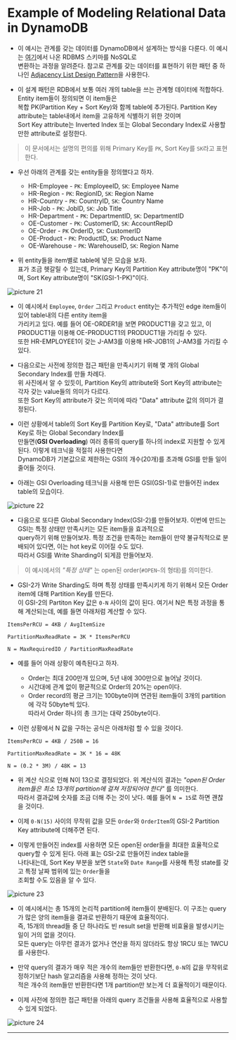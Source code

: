 # Example of Modeling Relational Data in DynamoDB

- 이 예시는 관계를 갖는 데이터를 DynamoDB에서 설계하는 방식을 다룬다. 이 예시는 [여기](https://github.com/sang-w0o/Study/blob/master/Database/DynamoDB/Best%20Practices/6.%20Relational%20Modeling/readme.md)에서 나온 RDBMS 스키마를 NoSQL로  
  변환하는 과정을 알려준다. 참고로 관계를 갖는 데이터를 표현하기 위한 패턴 중 하나인 [Adjacency List Design Pattern](https://github.com/sang-w0o/Study/blob/master/Database/DynamoDB/Best%20Practices/5.%20Many-to-Many%20Relationships/readme.md#adjacency-list-design-patern)을 사용한다.

- 이 설계 패턴은 RDB에서 보통 여러 개의 table을 쓰는 관계형 데이터에 적합하다. Entity item들이 정의되면 이 item들은  
  복합 PK(Partition Key + Sort Key)와 함께 table에 추가된다. Partition Key attribute는 table내에서 item을 고유하게 식별하기 위한 것이며  
  Sort Key attribute는 Inverted Index 또는 Global Secondary Index로 사용할만한 attribute로 설정한다.

> 이 문서에서는 설명의 편의를 위해 Primary Key를 `PK`, Sort Key를 `SK`라고 표현한다.

- 우선 아래의 관계를 갖는 entity들을 정의했다고 하자.

  - HR-Employee - `PK`: EmployeeID, `SK`: Employee Name
  - HR-Region - `PK`: RegionID, `SK`: Region Name
  - HR-Country - `PK`: CountryID, `SK`: Country Name
  - HR-Job - `PK`: JobID, `SK`: Job Title
  - HR-Department - `PK`: DepartmentID, `SK`: DepartmentID
  - OE-Customer - `PK`: CustomerID, `SK`: AccountRepID
  - OE-Order - `PK` OrderID, `SK`: CustomerID
  - OE-Product - `PK`: ProductID, `SK`: Product Name
  - OE-Warehouse - `PK`: WarehouseID, `SK`: Region Name

- 위 entity들을 item별로 table에 넣은 모습을 보자.  
  표가 조금 헷갈릴 수 있는데, Primary Key의 Partition Key attribute명이 "PK"이며, Sort Key attribute명이 "SK(GSI-1-PK)"이다.

![picture 21](/images/DYNAMODB_RELATIONAL_MODELING_EXAMPLE_1.png)

- 이 예시에서 `Employee`, `Order` 그리고 `Product` entity는 추가적인 edge item들이 있어 table내의 다른 entity item을  
  가리키고 있다. 예를 들어 OE-ORDER1을 보면 PRODUCT1을 갖고 있고, 이 PRODUCT1을 이용해 OE-PRODUCT1의 PRODUCT1을 가리킬 수 있다.  
  또한 HR-EMPLOYEE1이 갖는 J-AM3를 이용해 HR-JOB1의 J-AM3를 가리킬 수 있다.

- 다음으로는 사전에 정의한 접근 패턴을 만족시키기 위해 몇 개의 Global Secondary Index를 만들 차례다.  
  위 사진에서 알 수 있듯이, Partition Key의 attribute와 Sort Key의 attribute는 각자 갖는 value들의 의미가 다르다.  
  또한 Sort Key의 attribute가 갖는 의미에 따라 "Data" attribute 값의 의미가 결정된다.

- 이런 상황에서 table의 Sort Key를 Partition Key로, "Data" attribute를 Sort Key로 하는 Global Secondary Index를  
  만들면(**GSI Overloading**) 여러 종류의 query를 하나의 index로 지원할 수 있게 된다. 이렇게 테크닉을 적절히 사용한다면  
  DynamoDB가 기본값으로 제한하는 GSI의 개수(20개)를 초과해 GSI를 만들 일이 줄어들 것이다.

- 아래는 GSI Overloading 테크닉을 사용해 만든 GSI(GSI-1)로 만들어진 index table의 모습이다.

![picture 22](/images/DYNAMODB_RELATIONAL_MODELING_EXAMPLE_2.png)

- 다음으로 또다른 Global Secondary Index(GSI-2)를 만들어보자. 이번에 만드는 GSI는 특정 상태만 만족시키는 모든 item들을 효과적으로  
  query하기 위해 만들어보자. 특정 조건을 만족하는 item들이 만약 불규칙적으로 분배되어 있다면, 이는 hot key로 이어질 수도 있다.  
  따라서 GSI를 Write Sharding이 되게끔 만들어보자.

> 이 예시에서의 _"특정 상태"_ 는 open된 order(`#OPEN~`의 형태)를 의미한다.

- GSI-2가 Write Sharding도 하며 특정 상태를 만족시키게 하기 위해서 모든 Order item에 대해 Partition Key를 만든다.  
  이 GSI-2의 Partiton Key 값은 `0-N` 사이의 값이 된다. 여기서 N은 특정 과정을 통해 계산되는데, 예를 들면 아래처럼 계산할 수 있다.

```
ItemsPerRCU = 4KB / AvgItemSize

PartitionMaxReadRate = 3K * ItemsPerRCU

N = MaxRequiredIO / PartitionMaxReadRate
```

- 예를 들어 아래 상황이 예측된다고 하자.

  - Order는 최대 200만개 있으며, 5년 내에 300만으로 늘어날 것이다.
  - 시간대에 관계 없이 평균적으로 Order의 20%는 open이다.
  - Order record의 평균 크기는 100byte이며 연관된 item들이 3개의 partition에 각각 50byte씩 있다.  
    따라서 Order 하나의 총 크기는 대략 250byte이다.

- 이런 상황에서 N 값을 구하는 공식은 아래처럼 할 수 있을 것이다.

```
ItemsPerRCU = 4KB / 250B = 16

PartitionMaxReadRate = 3K * 16 = 48K

N = (0.2 * 3M) / 48K = 13
```

- 위 계산 식으로 인해 N이 13으로 결정되었다. 위 계산식의 결과는 _"open된 Order item들은 최소 13개의 partition에 걸쳐 저장되어야 한다"_ 를 의미한다.  
  따라서 결과값에 숫자를 조금 더해 주는 것이 낫다. 예를 들어 `N = 15`로 하면 괜찮을 것이다.

- 이제 `0-N(15)` 사이의 무작위 값을 모든 `Order`와 `OrderItem`의 GSI-2 Partition Key attribute에 더해주면 된다.

- 이렇게 만들어진 index를 사용하면 모든 open된 order들을 최대한 효율적으로 query할 수 있게 된다. 아래 표는 GSI-2로 만들어진 index table을  
  나타내는데, Sort Key 부분을 보면 `State`와 `Date Range`를 사용해 특정 state를 갖고 특정 날짜 범위에 있는 `Order`들을  
  조회할 수도 있음을 알 수 있다.

![picture 23](/images/DYNAMODB_RELATIONAL_MODELING_EXAMPLE_3.png)

- 이 예시에서는 총 15개의 논리적 partition에 item들이 분배된다. 이 구조는 query가 많은 양의 item들을 결과로 반환하기 때문에 효율적이다.  
  즉, 15개의 thread들 중 단 하나라도 빈 result set을 반환해 비효율을 발생시키는 일이 거의 없을 것이다.  
  모든 query는 아무런 결과가 없거나 연산을 하지 않더라도 항상 1RCU 또는 1WCU를 사용한다.

- 만약 query의 결과가 매우 적은 개수의 item들만 반환한다면, `0-N`의 값을 무작위로 정하기보단 hash 알고리즘을 사용해 정하는 것이 낫다.  
  적은 개수의 item들만 반환한다면 1개 partition만 보는게 더 효율적이기 때문이다.

- 이제 사전에 정의한 접근 패턴을 아래의 query 조건들을 사용해 효율적으로 사용할 수 있게 되었다.

![picture 24](/images/DYNAMODB_RELATIONAL_MODELING_EXAMPLE_4.png)

---
